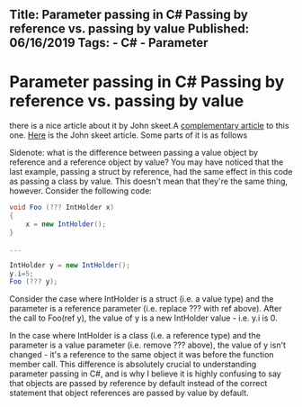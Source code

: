 Title: Parameter passing in C# Passing by reference vs. passing by value
Published: 06/16/2019
Tags:
    - C#
    - Parameter
---

Parameter passing in C# Passing by reference vs. passing by value
===================================================================

there is a nice article about it by John skeet.A [complementary article](http://www.leerichardson.com/2007/01/parameter-passing-in-c.html) to this one. [Here](https://jonskeet.uk/csharp/parameters.html) is the John skeet article. Some parts of it is as follows


Sidenote: what is the difference between passing a value object by reference and a reference object by value?
You may have noticed that the last example, passing a struct by reference, had the same effect in this code as passing a class by value. This doesn't mean that they're the same thing, however. Consider the following code:

```csharp
void Foo (??? IntHolder x)
{
    x = new IntHolder();
}

...

IntHolder y = new IntHolder();
y.i=5;
Foo (??? y);
```
Consider the case where IntHolder is a struct (i.e. a value type) and the parameter is a reference parameter (i.e. replace ??? with ref above). After the call to Foo(ref y), the value of y is a new IntHolder value - i.e. y.i is 0.

In the case where IntHolder is a class (i.e. a reference type) and the parameter is a value parameter (i.e. remove ??? above), the value of y isn't changed - it's a reference to the same object it was before the function member call. This difference is absolutely crucial to understanding parameter passing in C#, and is why I believe it is highly confusing to say that objects are passed by reference by default instead of the correct statement that object references are passed by value by default.